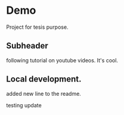 # Demo

Project for tesis purpose.


## Subheader

following tutorial on youtube videos. It's cool.

## Local development.

added new line to the readme.

testing update